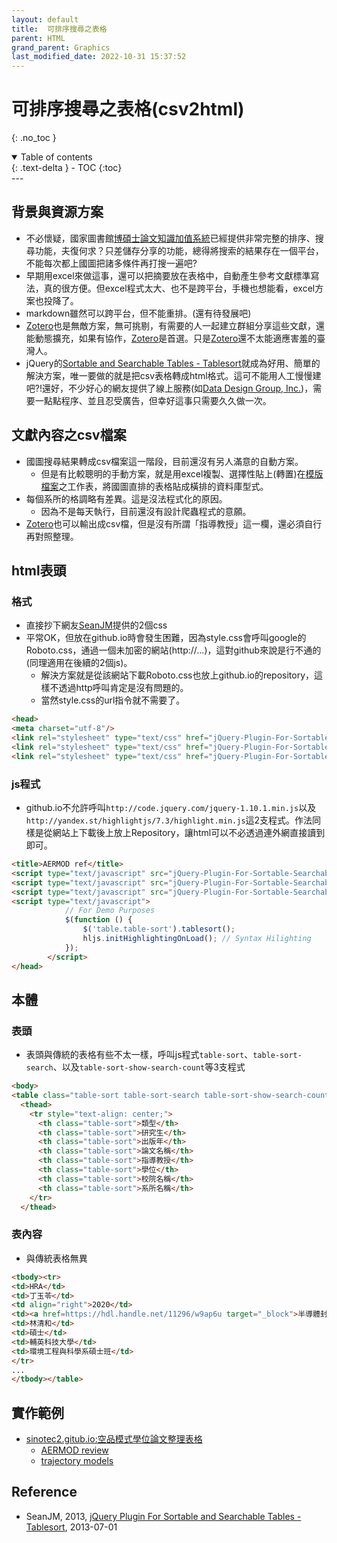 ```yaml
---
layout: default
title:  可排序搜尋之表格
parent: HTML
grand_parent: Graphics
last_modified_date: 2022-10-31 15:37:52
---
```


# 可排序搜尋之表格(csv2html)

{: .no_toc }

<details open markdown="block">
  <summary>
    Table of contents
  </summary>
  {: .text-delta }
- TOC
{:toc}
</details>
---

## 背景與資源方案
- 不必懷疑，國家圖書館[博碩士論文知識加值系統](https://ndltd.ncl.edu.tw/cgi-bin/gs32/gsweb.cgi?o=d)已經提供非常完整的排序、搜尋功能，夫復何求？只差儲存分享的功能，總得將搜索的結果存在一個平台，不能每次都上國圖把諸多條件再打搜一遍吧?
- 早期用excel來做這事，還可以把摘要放在表格中，自動產生參考文獻標準寫法，真的很方便。但excel程式太大、也不是跨平台，手機也想能看，excel方案也投降了。
- markdown雖然可以跨平台，但不能重排。(還有待發展吧)
- [Zotero][z]也是無敵方案，無可挑剔，有需要的人一起建立群組分享這些文獻，還能動態擴充，如果有協作，[Zotero][z]是首選。只是[Zotero][z]還不太能適應害羞的臺灣人。
- jQuery的[Sortable and Searchable Tables - Tablesort](https://www.jqueryscript.net/table/jQuery-Plugin-For-Sortable-Searchable-Tables-Tablesort.html)就成為好用、簡單的解決方案，唯一要做的就是把csv表格轉成html格式。這可不能用人工慢慢建吧?!還好，不少好心的網友提供了線上服務(如[Data Design Group, Inc.](https://www.convertcsv.com/csv-to-html.htm))，需要一點點程序、並且忍受廣告，但幸好這事只需要久久做一次。

## 文獻內容之csv檔案
- 國圖搜尋結果轉成csv檔案這一階段，目前還沒有另人滿意的自動方案。
  - 但是有比較聰明的手動方案，就是用excel複製、選擇性貼上(轉置)在[模版檔案](https://github.com/sinotec2/sinotec2.github.io/blob/main/aermod/ref.xlsx)之工作表，將國圖直排的表格貼成橫排的資料庫型式。
- 每個系所的格調略有差異。這是沒法程式化的原因。
  - 因為不是每天執行，目前還沒有設計爬蟲程式的意願。
- [Zotero][z]也可以輸出成csv檔，但是沒有所謂「指導教授」這一欄，還必須自行再對照整理。  

## html表頭
### 格式
- 直接抄下網友[SeanJM]()提供的2個css
- 平常OK，但放在github.io時會發生困難，因為style.css會呼叫google的Roboto.css，通過一個未加密的網站(http://...)，這對github來說是行不通的(同理適用在後續的2個js)。
  - 解決方案就是從該網站下載Roboto.css也放上github.io的repository，這樣不透過http呼叫肯定是沒有問題的。
  - 當然style.css的url指令就不需要了。

```html
<head>
<meta charset="utf-8"/>
<link rel="stylesheet" type="text/css" href="jQuery-Plugin-For-Sortable-Searchable-Tables-Tablesort/css/tablesort.css">
<link rel="stylesheet" type="text/css" href="jQuery-Plugin-For-Sortable-Searchable-Tables-Tablesort/css/styles.css">
<link rel="stylesheet" type="text/css" href="jQuery-Plugin-For-Sortable-Searchable-Tables-Tablesort/css/Roboto.css">
```

### js程式
- github.io不允許呼叫`http://code.jquery.com/jquery-1.10.1.min.js`以及`http://yandex.st/highlightjs/7.3/highlight.min.js`這2支程式。作法同樣是從網站上下載後上放上Repository，讓html可以不必透過連外網直接讀到即可。

```html
<title>AERMOD ref</title>
<script type="text/javascript" src="jQuery-Plugin-For-Sortable-Searchable-Tables-Tablesort/jquery-1.10.1.min.js"></script>
<script type="text/javascript" src="jQuery-Plugin-For-Sortable-Searchable-Tables-Tablesort/highlight.min.js"></script>
<script type="text/javascript" src="jQuery-Plugin-For-Sortable-Searchable-Tables-Tablesort/tablesort.js"></script>
<script type="text/javascript">
            // For Demo Purposes
            $(function () {
                $('table.table-sort').tablesort();
                hljs.initHighlightingOnLoad(); // Syntax Hilighting
            });
        </script>
</head>
```
## 本體
### 表頭
- 表頭與傳統的表格有些不太一樣，呼叫js程式`table-sort`、`table-sort-search`、以及`table-sort-show-search-count`等3支程式

```html
<body>
<table class="table-sort table-sort-search table-sort-show-search-count">
  <thead>
    <tr style="text-align: center;">
      <th class="table-sort">類型</th>
      <th class="table-sort">研究生</th>
      <th class="table-sort">出版年</th>
      <th class="table-sort">論文名稱</th>
      <th class="table-sort">指導教授</th>
      <th class="table-sort">學位</th>
      <th class="table-sort">校院名稱</th>
      <th class="table-sort">系所名稱</th>
    </tr>
  </thead>
```
### 表內容
- 與傳統表格無異

```html
<tbody><tr>
<td>HRA</td>
<td>丁玉苓</td>
<td align="right">2020</td>
<td><a href=https://hdl.handle.net/11296/w9ap6u target="_block">半導體封裝及測試性工業區有害空氣污染物健康風險評估-以楠梓加工出口區為例</a></td>
<td>林清和</td>
<td>碩士</td>
<td>輔英科技大學</td>
<td>環境工程與科學系碩士班</td>
</tr>
...
</tbody></table>
```

## 實作範例
- [sinotec2.gitub.io:空品模式學位論文整理表格](https://sinotec2.github.io/)
  - [AERMOD review](https://sinotec2.github.io/aermod/AERMOD_review.html)
  - [trajectory models](https://sinotec2.github.io/aermod/traj_review.html)

## Reference
- SeanJM, 2013, [jQuery Plugin For Sortable and Searchable Tables - Tablesort](https://www.jqueryscript.net/table/jQuery-Plugin-For-Sortable-Searchable-Tables-Tablesort.html), 2013-07-01

[z]: <https://www.zotero.org/> "Your personal research assistant Zotero is a free, easy-to-use tool to help you collect, organize, annotate, cite, and share research."